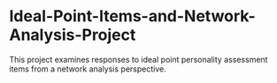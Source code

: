 # Ideal-Point-Items-and-Network-Analysis-Project
This project examines responses to ideal point personality assessment items from a network analysis perspective. 
